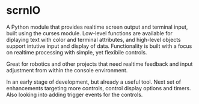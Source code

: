 scrnIO
======

A Python module that provides realtime screen output and terminal input, built using the curses module.
Low-level functions are available for diplaying text with color and terminal attributes, and high-level
objects support intutive input and display of data.  Functionality is built with a focus on realtime processing
with simple, yet flexibile controls.

Great for robotics and other projects that need realtime feedback and input adjustment from within the
console environment.

In an early stage of development, but already a useful tool.  Next set of enhancements targeting more controls,
control display options and timers.  Also looking into adding trigger events for the controls.
